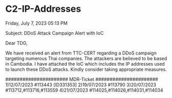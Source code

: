 # C2-IP-Addresses

Friday, July 7, 2023 05:13 PM

Subject: DDoS Attack Campaign Alert with IoC 
 
Dear TDG,
 
We have received an alert from TTC-CERT regarding a DDoS campaign targeting numerous Thai companies. The attackers are believed to be based in Cambodia. I have attached the IoC  which includes the IP addresses used to launch these DDoS attacks. Kindly consider taking appropriate measures.

######################
MDR-Ticket
######################
1)12/07/2023 #113443 [ID331353]
2)19/07/2023 #113790
3)20/07/2023 #113712,#113716,#113559
4)21/07/2023 #114025,#114026,#114031,#114034
